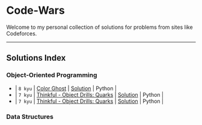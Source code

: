 # Code-Wars

Welcome to my personal collection of solutions for problems from sites like Codeforces.

---

## Solutions Index

### Object-Oriented Programming

- | `8 kyu` | [Color Ghost](https://www.codewars.com/kata/53f1015fa9fe02cbda00111a) | [Solution](./Object_Oriented_Programming/Color_Ghost.py) | Python |
- | `7 kyu` | [Thinkful - Object Drills: Quarks](https://www.codewars.com/kata/5882b052bdeafec15e0000e6) | [Solution](./Object_Oriented_Programming/Thinkful_Object_Drills_Quarks.py) | Python |
- | `7 kyu` | [Thinkful - Object Drills: Quarks](https://www.codewars.com/kata/5882b052bdeafec15e0000e6) | [Solution](./Object_Oriented_Programming/Thinkful_Object_Drills_Quarks) | Python |

### Data Structures
